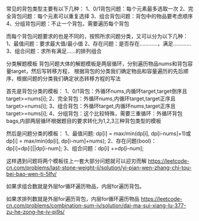 常见的背包类型主要有以下几种： 1、0/1背包问题：每个元素最多选取一次 2、完全背包问题：每个元素可以重复选择 3、组合背包问题：背包中的物品要考虑顺序 4、分组背包问题：不止一个背包，需要遍历每个背包

而每个背包问题要求的也是不同的，按照所求问题分类，又可以分为以下几种： 1、最值问题：要求最大值/最小值 2、存在问题：是否存在…………，满足………… 3、组合问题：求所有满足……的排列组合

分类解题模板 背包问题大体的解题模板是两层循环，分别遍历物品nums和背包容量target，然后写转移方程， 根据背包的分类我们确定物品和容量遍历的先后顺序，根据问题的分类我们确定状态转移方程的写法
    
首先是背包分类的模板： 1、0/1背包：外循环nums,内循环target,target倒序且target>=nums[i]; 2、完全背包：外循环nums,内循环target,target正序且target>=nums[i];
3、组合背包：外循环target,内循环nums,target正序且target>=nums[i]; 4、分组背包：这个比较特殊，需要三重循环：外循环背包bags,内部两层循环根据题目的要求转化为1,2,3三种背包类型的模板

然后是问题分类的模板： 1、最值问题: dp[i] = max/min(dp[i], dp[i-nums]+1)或dp[i] = max/min(dp[i], dp[i-num]+nums); 2、存在问题(bool)：dp[i]=dp[i]||dp[i-num]; 3、组合问题：dp[i]
+=dp[i-num];

这样遇到问题将两个模板往上一套大部分问题就可以迎刃而解
https://leetcode-cn.com/problems/last-stone-weight-ii/solution/yi-pian-wen-zhang-chi-tou-bei-bao-wen-ti-5lfv/

如果求组合数就是外层for循环遍历物品，内层for遍历背包。

如果求排列数就是外层for遍历背包，内层for循环遍历物品
https://leetcode-cn.com/problems/combination-sum-iv/solution/dai-ma-sui-xiang-lu-377-zu-he-zong-he-iv-pj9s/

